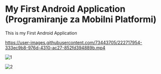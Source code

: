 # My First Android Application (Programiranje za Mobilni Platformi)

This is my First Android Application


https://user-images.githubusercontent.com/73443705/222717954-333ec9b8-976d-4310-ac27-852fd394889b.mp4

![1](https://user-images.githubusercontent.com/73443705/222716677-f1dedefa-5ac3-4024-9f62-d82dec2dd721.jpg)



![2](https://user-images.githubusercontent.com/73443705/222717038-30f0feb5-2bed-4da7-8b31-8885361bd8c7.jpg)



